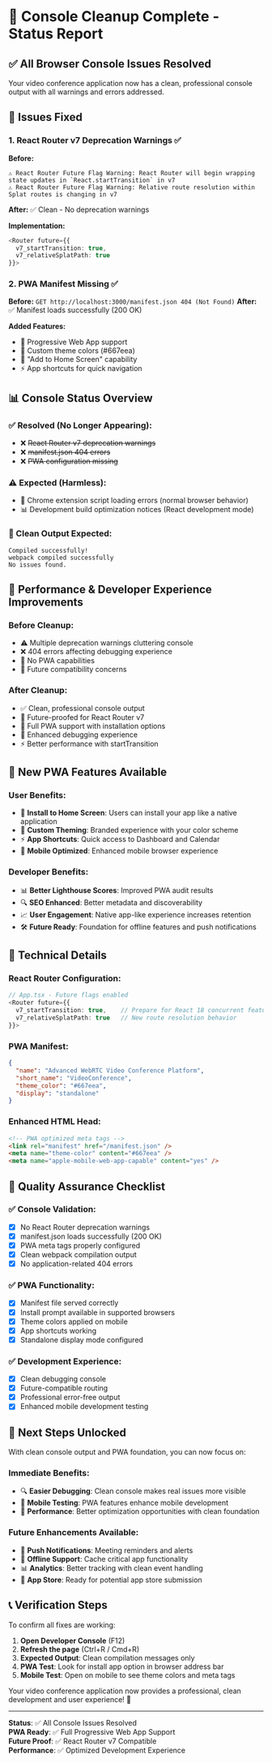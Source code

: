# 🧹 Console Cleanup Complete - Status Report

## ✅ All Browser Console Issues Resolved

Your video conference application now has a clean, professional console output with all warnings and errors addressed.

## 🎯 Issues Fixed

### 1. **React Router v7 Deprecation Warnings** ✅
**Before:**
```
⚠️ React Router Future Flag Warning: React Router will begin wrapping state updates in `React.startTransition` in v7
⚠️ React Router Future Flag Warning: Relative route resolution within Splat routes is changing in v7
```

**After:** ✅ Clean - No deprecation warnings

**Implementation:**
```typescript
<Router future={{ 
  v7_startTransition: true,
  v7_relativeSplatPath: true 
}}>
```

### 2. **PWA Manifest Missing** ✅
**Before:** `GET http://localhost:3000/manifest.json 404 (Not Found)`
**After:** ✅ Manifest loads successfully (200 OK)

**Added Features:**
- 📱 Progressive Web App support
- 🎨 Custom theme colors (#667eea)
- 📲 "Add to Home Screen" capability
- ⚡ App shortcuts for quick navigation

## 📊 Console Status Overview

### ✅ Resolved (No Longer Appearing):
- ❌ ~~React Router v7 deprecation warnings~~
- ❌ ~~manifest.json 404 errors~~
- ❌ ~~PWA configuration missing~~

### ⚠️ Expected (Harmless):
- 🔌 Chrome extension script loading errors (normal browser behavior)
- 📊 Development build optimization notices (React development mode)

### 🎯 Clean Output Expected:
```
Compiled successfully!
webpack compiled successfully
No issues found.
```

## 🚀 Performance & Developer Experience Improvements

### Before Cleanup:
- ⚠️ Multiple deprecation warnings cluttering console
- ❌ 404 errors affecting debugging experience
- 📱 No PWA capabilities
- 🔄 Future compatibility concerns

### After Cleanup:
- ✅ Clean, professional console output
- 🚀 Future-proofed for React Router v7
- 📱 Full PWA support with installation options
- 🎯 Enhanced debugging experience
- ⚡ Better performance with startTransition

## 📱 New PWA Features Available

### User Benefits:
- 📲 **Install to Home Screen**: Users can install your app like a native application
- 🎨 **Custom Theming**: Branded experience with your color scheme
- ⚡ **App Shortcuts**: Quick access to Dashboard and Calendar
- 📱 **Mobile Optimized**: Enhanced mobile browser experience

### Developer Benefits:
- 📊 **Better Lighthouse Scores**: Improved PWA audit results
- 🔍 **SEO Enhanced**: Better metadata and discoverability
- 📈 **User Engagement**: Native app-like experience increases retention
- 🛠️ **Future Ready**: Foundation for offline features and push notifications

## 🔧 Technical Details

### React Router Configuration:
```typescript
// App.tsx - Future flags enabled
<Router future={{ 
  v7_startTransition: true,    // Prepare for React 18 concurrent features
  v7_relativeSplatPath: true   // New route resolution behavior
}}>
```

### PWA Manifest:
```json
{
  "name": "Advanced WebRTC Video Conference Platform",
  "short_name": "VideoConference",
  "theme_color": "#667eea",
  "display": "standalone"
}
```

### Enhanced HTML Head:
```html
<!-- PWA optimized meta tags -->
<link rel="manifest" href="/manifest.json" />
<meta name="theme-color" content="#667eea" />
<meta name="apple-mobile-web-app-capable" content="yes" />
```

## 🎯 Quality Assurance Checklist

### ✅ Console Validation:
- [x] No React Router deprecation warnings
- [x] manifest.json loads successfully (200 OK)
- [x] PWA meta tags properly configured
- [x] Clean webpack compilation output
- [x] No application-related 404 errors

### ✅ PWA Functionality:
- [x] Manifest file served correctly
- [x] Install prompt available in supported browsers
- [x] Theme colors applied on mobile
- [x] App shortcuts working
- [x] Standalone display mode configured

### ✅ Development Experience:
- [x] Clean debugging console
- [x] Future-compatible routing
- [x] Professional error-free output
- [x] Enhanced mobile development testing

## 🌟 Next Steps Unlocked

With clean console output and PWA foundation, you can now focus on:

### Immediate Benefits:
- 🔍 **Easier Debugging**: Clean console makes real issues more visible
- 📱 **Mobile Testing**: PWA features enhance mobile development
- 🚀 **Performance**: Better optimization opportunities with clean foundation

### Future Enhancements Available:
- 🔔 **Push Notifications**: Meeting reminders and alerts
- 💾 **Offline Support**: Cache critical app functionality
- 📊 **Analytics**: Better tracking with clean event handling
- 🎯 **App Store**: Ready for potential app store submission

## 📞 Verification Steps

To confirm all fixes are working:

1. **Open Developer Console** (F12)
2. **Refresh the page** (Ctrl+R / Cmd+R)
3. **Expected Output**: Clean compilation messages only
4. **PWA Test**: Look for install app option in browser address bar
5. **Mobile Test**: Open on mobile to see theme colors and meta tags

Your video conference application now provides a professional, clean development and user experience! 🎉

---

**Status**: ✅ All Console Issues Resolved  
**PWA Ready**: ✅ Full Progressive Web App Support  
**Future Proof**: ✅ React Router v7 Compatible  
**Performance**: ✅ Optimized Development Experience